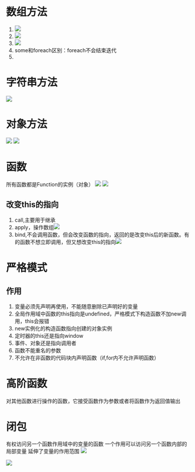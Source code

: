 # 数组方法
1. ![](https://raw.githubusercontent.com/chenruida/image/master/202208211621148.png)
2. ![](https://raw.githubusercontent.com/chenruida/image/master/202208211621143.png)
3. ![](https://raw.githubusercontent.com/chenruida/image/master/202208211622466.png)
4. some和foreach区别：foreach不会结束迭代
5.  
# 字符串方法
![](https://raw.githubusercontent.com/chenruida/image/master/202208211627627.png)
 # 对象方法
 ![](https://raw.githubusercontent.com/chenruida/image/master/202208211629934.png)
![](https://raw.githubusercontent.com/chenruida/image/master/202208211633441.png)
# 函数
所有函数都是Function的实例（对象）
![](https://raw.githubusercontent.com/chenruida/image/master/202208211903058.png)
![](https://raw.githubusercontent.com/chenruida/image/master/202208211905799.png)
## 改变this的指向
1. call,主要用于继承
2. apply，操作数组![](https://raw.githubusercontent.com/chenruida/image/master/202208211940986.png)
3. bind,不会调用函数，但会改变函数的指向，返回的是改变this后的新函数。有的函数不想立即调用，但又想改变this的指向![](https://raw.githubusercontent.com/chenruida/image/master/202208211946485.png)
# 严格模式
## 作用
1. 变量必须先声明再使用，不能随意删除已声明好的变量
2. 全局作用域中函数的this指向是undefined，严格模式下构造函数不加new调用，this会报错
3. new实例化的构造函数指向创建的对象实例
4. 定时器的this还是指向window
5. 事件、对象还是指向调用者
6. 函数不能重名的参数
7. 不允许在非函数的代码块内声明函数（if,for内不允许声明函数）
# 高阶函数
对其他函数进行操作的函数，它接受函数作为参数或者将函数作为返回值输出
# 闭包
有权访问另一个函数作用域中的变量的函数
一个作用可以访问另一个函数内部的局部变量
 延伸了变量的作用范围
 ![](https://raw.githubusercontent.com/chenruida/image/master/202208212039335.png)

![](https://raw.githubusercontent.com/chenruida/image/master/202208212043056.png)


